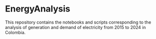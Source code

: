 # EnergyAnalysis
This repository contains the notebooks and scripts corresponding to the analysis of generation and demand of electricity from 2015 to 2024 in Colombia.
